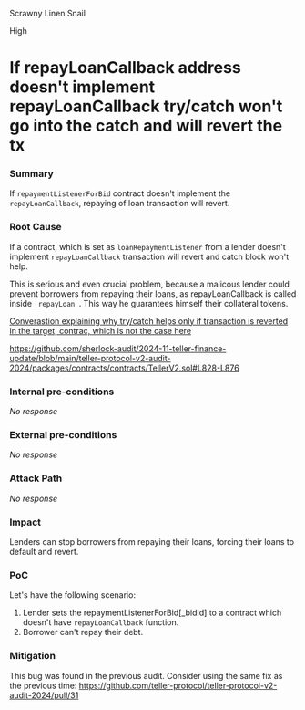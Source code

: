Scrawny Linen Snail

High

# If repayLoanCallback address doesn't implement repayLoanCallback try/catch won't go into the catch and will revert the tx

### Summary

If `repaymentListenerForBid` contract doesn't implement the `repayLoanCallback`, repaying of loan transaction will revert.

### Root Cause

If a contract, which is set as `loanRepaymentListener` from a lender doesn't implement `repayLoanCallback` transaction will revert and catch block won't help.

This is serious and even crucial problem, because a malicous lender could prevent borrowers from repaying their loans, as repayLoanCallback is called inside `_repayLoan `. This way he guarantees himself their collateral tokens.

[Converastion explaining why try/catch helps only if transaction is reverted in the target, contrac, which is not the case here](https://ethereum.stackexchange.com/questions/129150/solidity-try-catch-call-to-external-non-existent-address-method)

https://github.com/sherlock-audit/2024-11-teller-finance-update/blob/main/teller-protocol-v2-audit-2024/packages/contracts/contracts/TellerV2.sol#L828-L876

### Internal pre-conditions

_No response_

### External pre-conditions

_No response_

### Attack Path

_No response_

### Impact

Lenders can stop borrowers from repaying their loans, forcing their loans to default and revert. 

### PoC

Let's have the following scenario: 

1. Lender sets the repaymentListenerForBid[_bidId] to a contract which doesn't have `repayLoanCallback` function. 
2. Borrower can't repay their debt.

### Mitigation

This bug was found in the previous audit. Consider using the same fix as the previous time: https://github.com/teller-protocol/teller-protocol-v2-audit-2024/pull/31